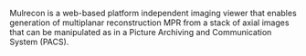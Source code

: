 Mulrecon is a web-based platform independent imaging viewer that enables generation of multiplanar reconstruction MPR from a stack of axial images that can be manipulated as in a Picture Archiving and Communication System (PACS). 
